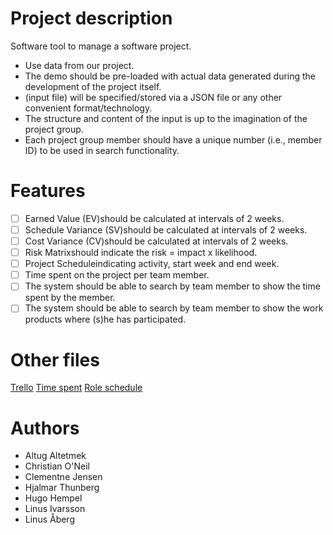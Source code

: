 # Project description
Software tool to manage a software project.
* Use data from our project.
* The demo should be pre-loaded with actual data generated during the development of the project itself.
* (input file) will be specified/stored via a JSON file or any other convenient format/technology.
* The structure and content of the input is up to the imagination of the project group.
* Each project group member should have a unique number (i.e., member ID) to be used in search functionality. 

# Features
* [ ] Earned Value (EV)should be calculated at intervals of 2 weeks.
* [ ] Schedule Variance (SV)should be calculated at intervals of 2 weeks.
* [ ] Cost Variance (CV)should be calculated at intervals of 2 weeks.
* [ ] Risk Matrixshould indicate the risk = impact x likelihood.
* [ ] Project Scheduleindicating activity, start week and end week.
* [ ] Time spent on the project per team member.
* [ ] The system should be able to search by team member to show the time spent by the member.
* [ ] The system should be able to search by team member to show the work products where (s)he has participated.

# Other files
[Trello](https://trello.com/b/e9JXYcHB/group-13)
[Time spent](https://docs.google.com/spreadsheets/d/11prYMzwm3u-r01q-JYTA9KiewqtteWdSsmUbRfXNwww/edit#gid=634347005)
[Role schedule](https://docs.google.com/spreadsheets/d/11prYMzwm3u-r01q-JYTA9KiewqtteWdSsmUbRfXNwww/edit#gid=1063704)
# Authors
* Altug Altetmek
* Christian O'Neil
* Clementne Jensen
* Hjalmar Thunberg
* Hugo Hempel
* Linus Ivarsson
* Linus Åberg

